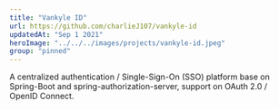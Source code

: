 ```yaml
---
title: "Vankyle ID"
url: https://github.com/charlieJ107/vankyle-id
updatedAt: "Sep 1 2021"
heroImage: "../../../images/projects/vankyle-id.jpeg"
group: "pinned"
---
```

A centralized authentication / Single-Sign-On (SSO) platform base on Spring-Boot and spring-authorization-server, support on OAuth 2.0 / OpenID Connect.